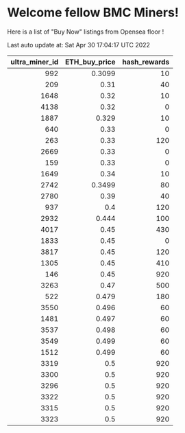 # Welcome fellow BMC Miners!
Here is a list of "Buy Now" listings from Opensea floor !


Last auto update at: Sat Apr 30 17:04:17 UTC 2022


|   ultra_miner_id |   ETH_buy_price |   hash_rewards |
|-----------------:|----------------:|---------------:|
|              992 |          0.3099 |             10 |
|              209 |          0.31   |             40 |
|             1648 |          0.32   |             10 |
|             4138 |          0.32   |              0 |
|             1887 |          0.329  |             10 |
|              640 |          0.33   |              0 |
|              263 |          0.33   |            120 |
|             2669 |          0.33   |              0 |
|              159 |          0.33   |              0 |
|             1649 |          0.34   |             10 |
|             2742 |          0.3499 |             80 |
|             2780 |          0.39   |             40 |
|              937 |          0.4    |            120 |
|             2932 |          0.444  |            100 |
|             4017 |          0.45   |            430 |
|             1833 |          0.45   |              0 |
|             3817 |          0.45   |            120 |
|             1305 |          0.45   |            410 |
|              146 |          0.45   |            920 |
|             3263 |          0.47   |            500 |
|              522 |          0.479  |            180 |
|             3550 |          0.496  |             60 |
|             1481 |          0.497  |             60 |
|             3537 |          0.498  |             60 |
|             3549 |          0.499  |             60 |
|             1512 |          0.499  |             60 |
|             3319 |          0.5    |            920 |
|             3300 |          0.5    |            920 |
|             3296 |          0.5    |            920 |
|             3322 |          0.5    |            920 |
|             3315 |          0.5    |            920 |
|             3323 |          0.5    |            920 |